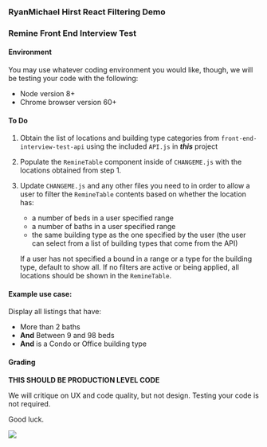 ### RyanMichael Hirst React Filtering Demo

### Remine Front End Interview Test

#### Environment

You may use whatever coding environment you would like, though, we will be testing your code with the following:

- Node version 8+
- Chrome browser version 60+

#### To Do

1. Obtain the list of locations and building type categories from `front-end-interview-test-api` using the included `API.js` in **_this_** project
2. Populate the `RemineTable` component inside of `CHANGEME.js` with the locations obtained from step 1.
3. Update `CHANGEME.js` and any other files you need to in order to allow a user to filter the `RemineTable` contents based on whether the location has:
    * a number of beds in a user specified range
    * a number of baths in a user specified range
    * the same building type as the one specified by the user (the user can select from a list of building types that come from the API)

    If a user has not specified a bound in a range or a type for the building type, default to show all. If no filters are active or being applied, all locations should be shown in the `RemineTable`.

#### Example use case:
Display all listings that have:
   * More than 2 baths
   * **And** Between 9 and 98 beds
   * **And** is a Condo or Office building type

#### Grading

**THIS SHOULD BE PRODUCTION LEVEL CODE**

We will critique on UX and code quality, but not design. Testing your code is not required.

Good luck.

![](https://media.giphy.com/media/26DOs997h6fgsCthu/giphy.gif)
